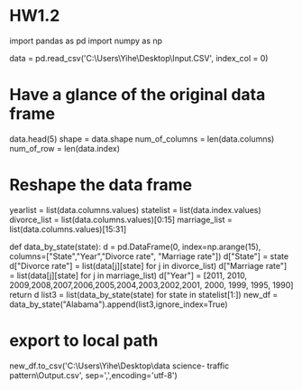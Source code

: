 # HW1.2
import pandas as pd
import numpy as np


data = pd.read_csv('C:\\Users\\Yihe\\Desktop\\Input.CSV', index_col = 0)

# Have a glance of the original data frame
data.head(5)
shape = data.shape
num_of_columns = len(data.columns)
num_of_row = len(data.index)


# Reshape the data frame
yearlist = list(data.columns.values)
statelist = list(data.index.values)
divorce_list = list(data.columns.values)[0:15]
marriage_list = list(data.columns.values)[15:31]

def data_by_state(state):
    d = pd.DataFrame(0, index=np.arange(15), columns=["State","Year","Divorce rate", "Marriage rate"])
    d["State"] = state
    d["Divorce rate"] = list(data[j][state] for j in divorce_list)
    d["Marriage rate"] = list(data[j][state] for j in marriage_list)
    d["Year"] = [2011, 2010, 2009,2008,2007,2006,2005,2004,2003,2002,2001, 2000, 1999, 1995, 1990]
    return d
list3 = list(data_by_state(state) for state in statelist[1:])
new_df = data_by_state("Alabama").append(list3,ignore_index=True)

# export to local path

new_df.to_csv('C:\\Users\\Yihe\\Desktop\\data science- traffic pattern\\Output.csv', sep=',',encoding='utf-8')
